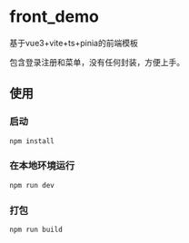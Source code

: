 # front_demo
基于vue3+vite+ts+pinia的前端模板

包含登录注册和菜单，没有任何封装，方便上手。



## 使用

### 启动

```sh
npm install
```

### 在本地环境运行

```sh
npm run dev
```

### 打包

```sh
npm run build
```

